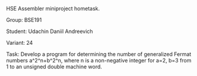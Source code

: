 HSE Assembler miniproject hometask.

Group: BSE191

Student: Udachin Daniil Andreevich

Variant: 24



Task: Develop a program for determining the number of generalized Fermat numbers a^2^n+b^2^n, where n is a non-negative integer for a=2, b=3 from 1 to an unsigned double machine word.  
